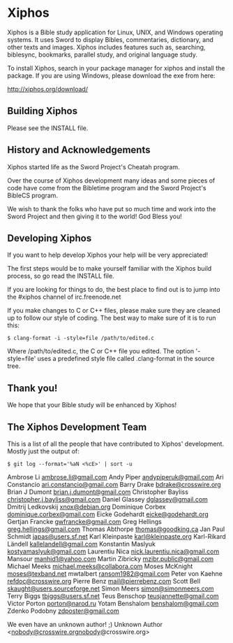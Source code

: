 # Xiphos

Xiphos is a Bible study application for Linux, UNIX, and Windows operating
systems. It uses Sword to display Bibles, commentaries, dictionary, and other
texts and images. Xiphos includes features such as, searching, biblesync,
bookmarks, parallel study, and original language study.

To install Xiphos, search in your package manager for xiphos and install the
package. If you are using Windows, please download the exe from here:

http://xiphos.org/download/

## Building Xiphos

Please see the INSTALL file.


## History and Acknowledgements

Xiphos started life as the Sword Project's Cheatah program.

Over the course of Xiphos development many ideas and some pieces of code have
come from the Bibletime program and the Sword Project's BibleCS program.

We wish to thank the folks who have put so much time and work into the Sword
Project and then giving it to the world! God Bless you!


## Developing Xiphos


If you want to help develop Xiphos your help will be very appreciated!

The first steps would be to make yourself familiar with the Xiphos build
process, so go read the INSTALL file.

If you are looking for things to do, the best place to find out is to jump into
the #xiphos channel of irc.freenode.net

If you make changes to C or C++ files, please make sure they are cleaned up to
follow our style of coding. The best way to make sure of it is to run this:

	$ clang-format -i -style=file /path/to/edited.c

Where /path/to/edited.c, the C or C++ file you edited. The option '-style=file'
uses a predefined style file called .clang-format in the source tree.


## Thank you!


We hope that your Bible study will be enhanced by Xiphos!

## The Xiphos Development Team

This is a list of all the people that have contributed to Xiphos' development.
Mostly just the output of:

	$ git log --format='%aN <%cE>' | sort -u

Ambrose Li <ambrose.li@gmail.com>
Andy Piper <andypiperuk@gmail.com>
Ari Constancio <ari.constancio@gmail.com>
Barry Drake <bdrake@crosswire.org>
Brian J Dumont <brian.j.dumont@gmail.com>
Christopher Bayliss <christopher.j.bayliss@gmail.com>
Daniel Glassey <dglassey@gmail.com>
Dmitrij Ledkovskij <xnox@debian.org>
Dominique Corbex <dominique.corbex@gmail.com>
Eicke Godehardt <eicke@godehardt.org>
Gertjan Francke <gwfrancke@gmail.com>
Greg Hellings <greg.hellings@gmail.com>
Thomas Abthorpe <thomas@goodking.ca>
Jan Paul Schmidt <japas@users.sf.net>
Karl Kleinpaste <karl@kleinpaste.org>
Karl-Rikard Ländell <kallelandell@gmail.com>
Konstantin Maslyuk <kostyamaslyuk@gmail.com>
Laurentiu Nica <nick.laurentiu.nica@gmail.com>
Mansour <manhid1@yahoo.com>
Martin Zibricky <mzibr.public@gmail.com>
Michael Meeks <michael.meeks@collabora.com>
Moses McKnight <moses@texband.net>
mwtalbert <ransom1982@gmail.com>
Peter von Kaehne <refdoc@crosswire.org>
Pierre Benz <mail@pierrebenz.com>
Scott Bell <skaught@users.sourceforge.net>
Simon Meers <simon@simonmeers.com>
Terry Biggs <tbiggs@users.sf.net>
Teus Benschop <teusjannette@gmail.com>
Victor Porton <porton@narod.ru>
Yotam Benshalom <benshalom@gmail.com>
Zdenko Podobny <zdposter@gmail.com>

We even have an unknown author! ;)
Unknown Author <nobody@crosswire.orgnobody@crosswire.org>
